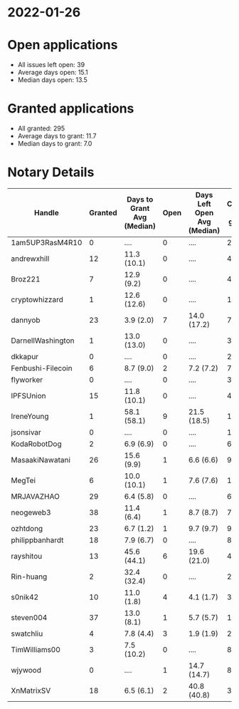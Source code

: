 2022-01-26
==========

# Open applications

- All issues left open: 39
- Average days open: 15.1
- Median days open: 13.5

# Granted applications

- All granted: 295
- Average days to grant: 11.7
- Median days to grant: 7.0

# Notary Details

| Handle            |   Granted | Days to Grant Avg (Median)   |   Open | Days Left Open Avg (Median)   |   Closed (no grant) |
|-------------------|-----------|------------------------------|--------|-------------------------------|---------------------|
| 1am5UP3RasM4R10   |         0 | ....                         |      0 | ....                          |                   2 |
| andrewxhill       |        12 | 11.3  (10.1)                 |      0 | ....                          |                  48 |
| Broz221           |         7 | 12.9  (9.2)                  |      0 | ....                          |                  48 |
| cryptowhizzard    |         1 | 12.6  (12.6)                 |      0 | ....                          |                  11 |
| dannyob           |        23 | 3.9  (2.0)                   |      7 | 14.0  (17.2)                  |                  79 |
| DarnellWashington |         1 | 13.0  (13.0)                 |      0 | ....                          |                   3 |
| dkkapur           |         0 | ....                         |      0 | ....                          |                   2 |
| Fenbushi-Filecoin |         6 | 8.7  (9.0)                   |      2 | 7.2  (7.2)                    |                  74 |
| flyworker         |         0 | ....                         |      0 | ....                          |                   3 |
| IPFSUnion         |        15 | 11.8  (10.1)                 |      0 | ....                          |                  44 |
| IreneYoung        |         1 | 58.1  (58.1)                 |      9 | 21.5  (18.5)                  |                  14 |
| jsonsivar         |         0 | ....                         |      0 | ....                          |                  13 |
| KodaRobotDog      |         2 | 6.9  (6.9)                   |      0 | ....                          |                   6 |
| MasaakiNawatani   |        26 | 15.6  (9.9)                  |      1 | 6.6  (6.6)                    |                  92 |
| MegTei            |         6 | 10.0  (10.1)                 |      1 | 7.6  (7.6)                    |                  19 |
| MRJAVAZHAO        |        29 | 6.4  (5.8)                   |      0 | ....                          |                  61 |
| neogeweb3         |        38 | 11.4  (6.4)                  |      1 | 8.7  (8.7)                    |                  74 |
| ozhtdong          |        23 | 6.7  (1.2)                   |      1 | 9.7  (9.7)                    |                  90 |
| philippbanhardt   |        18 | 7.9  (6.7)                   |      0 | ....                          |                  81 |
| rayshitou         |        13 | 45.6  (44.1)                 |      6 | 19.6  (21.0)                  |                  49 |
| Rin-huang         |         2 | 32.4  (32.4)                 |      0 | ....                          |                   2 |
| s0nik42           |        10 | 11.0  (1.8)                  |      4 | 4.1  (1.7)                    |                  30 |
| steven004         |        37 | 13.0  (8.1)                  |      1 | 5.7  (5.7)                    |                 103 |
| swatchliu         |         4 | 7.8  (4.4)                   |      3 | 1.9  (1.9)                    |                  20 |
| TimWilliams00     |         3 | 7.5  (10.2)                  |      0 | ....                          |                   8 |
| wjywood           |         0 | ....                         |      1 | 14.7  (14.7)                  |                   8 |
| XnMatrixSV        |        18 | 6.5  (6.1)                   |      2 | 40.8  (40.8)                  |                  30 |